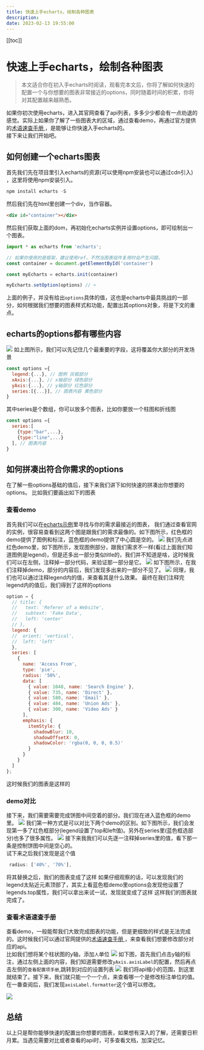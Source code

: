 ```yaml
---
title: 快速上手echarts，绘制各种图表
description:
date: 2023-02-13 19:55:00
---
```


[[toc]]
 
 # 快速上手echarts，绘制各种图表

> 本文适合你在初入手echarts时阅读，观看完本文后，你将了解如何快速的配置一个与你想要的图表非常接近的options，同时随着时间的积累，你将对其配置越来越熟悉。

如果你初次使用echarts，进入其官网查看了api列表，多多少少都会有一点劝退的感觉。实际上如果你了解了一些图表大的区域，通过查看demo，再通过官方提供的[术语速查手册
](https://echarts.apache.org/zh/cheat-sheet.html)，是能够让你快速入手echarts的。</br>
接下来让我们开始吧。

## 如何创建一个echarts图表
首先我们先在项目里引入echarts的资源(可以使用npm安装也可以通过cdn引入)
，这里将使用npm安装引入。
```js
npm install echarts -S
```
然后我们先在html里创建一个div，当作容器。

```html
<div id="container"></div>
```
然后我们获取上面的dom，再初始化echarts实例并设置options，即可绘制出一个图表。
```js
import * as echarts from 'echarts';

// 如果你使用的是框架，建议使用ref，不然当图表组件复用时会产生问题。
const container = document.getElementById('container')

const myEcharts = echarts.init(container)

myEcharts.setOption(options) // ⬅️
```
上面的例子，并没有给出`options`具体的值，这也是echarts中最具挑战的一部分，如何根据我们想要的图表样式和功能，配置出其options对象，将是下文的重点。

## echarts的options都有哪些内容
<img  src='/echarts/echarts-legend.png'/>
如上图所示，我们可以先记住几个最重要的字段，这将覆盖你大部分的开发场景

```js
const options ={
  legend:{...}, // 图例 灰框部分
  xAxis:{...}, // x轴部分 绿色部分
  yAxis:{...}, // y轴部分 红色部分
  series:[{...}], // 图表内容 黄色部分
}
```
其中series是个数组，你可以放多个图表，比如你要放一个柱图和折线图
```js
const options ={
  series:[
    {type:"bar",...},
    {type:"line",...}
  ], // 图表内容
}
```

## 如何拼凑出符合你需求的options
在了解一些options基础的值后，接下来我们讲下如何快速的拼凑出你想要的options。
比如我们要画出如下的图表
<EchartsDemo demo='0'></EchartsDemo>
### 查看demo

首先我们可以在[echarts示例](https://echarts.apache.org/examples/zh/index.html)里寻找与你的需求最接近的图表，
我们通过查看官网的实例，很容易查看到这两个图是跟我们的需求最像的。如下图所示，红色框的demo提供了图例和标注，蓝色框的demo提供了中心圆是空的。
<img  src='/echarts/echarts-demo-1.png'/>
我们先点进红色demo里，如下图所示，发现图例部分，跟我们需求不一样(看过上面我们知道图例是legend)，但是还多出一部分类似title的，我们并不知道是啥，这时候我们可以在左侧，注释掉一部分代码，来验证那一部分是它。
<img  src='/echarts/echarts-demo-2.png'/>
如下图所示，在我们注释掉demo，部分的内容后，我们发现多出来的一部分不见了。
<img  src='/echarts/echarts-demo-3.png'/>
同理，我们也可以通过注释legend内的值，来查看其是什么效果。
最终在我们注释完legend内的值后，我们得到了这样的options

```js
option = {
  // title: {
  //   text: 'Referer of a Website',
  //   subtext: 'Fake Data',
  //   left: 'center'
  // },
  legend: {
  //  orient: 'vertical',
  //  left: 'left'
  },
  series: [
    {
      name: 'Access From',
      type: 'pie',
      radius: '50%',
      data: [
        { value: 1048, name: 'Search Engine' },
        { value: 735, name: 'Direct' },
        { value: 580, name: 'Email' },
        { value: 484, name: 'Union Ads' },
        { value: 300, name: 'Video Ads' }
      ],
      emphasis: {
        itemStyle: {
          shadowBlur: 10,
          shadowOffsetX: 0,
          shadowColor: 'rgba(0, 0, 0, 0.5)'
        }
      }
    }
  ]
};
```
这时候我们的图表是这样的
<EchartsDemo demo='1'></EchartsDemo>

### demo对比
接下来，我们需要需要完成饼图中间空着的部分。我们现在进入蓝色框的demo里。
<img  src='/echarts/echarts-demo-1.png'/>
我们第一种方式是可以对比下两个demo的区别。如下图所示，我们会发现第一多了红色框部分(legend设置了top和left值)。另外在series里(蓝色框选部分)也多了很多属性。
<img  src='/echarts/echarts-demo-4.png'/>
接下来我我们可以先逐一注释掉series里的值，看下那一条是控制饼图中间是空心的。</br>试下来之后我们发现是这个值

```js
 radius: ['40%', '70%'],
```
将其替换之后，我们的图表变成了这样
<EchartsDemo demo='2'></EchartsDemo>
如果仔细观察的话，可以发现我们的legend太贴近元素顶部了，其实上看蓝色框demo里options会发现他设置了legends.top属性，我们可以拿出来试一试，发现就变成了这样
<EchartsDemo demo='0'></EchartsDemo>
这样我们的图表就完成了。

### 查看术语速查手册
查看demo，一般能帮我们大致完成图表的功能，但是更细致的样式是无法完成的。这时候我们可以通过官网提供的[术语速查手册
](https://echarts.apache.org/zh/cheat-sheet.html)，来查看我们想要修改部分对应的api。</br>
比如我们想将某个柱状图的y轴，添加`人`单位
<img  src='/echarts/echarts-demo-5.png'/>
如下图，首先我们点击y轴的标注，通过左侧上面的内容，我们知道需要修改`yAxis.axisLabel`的配置，然后再点击左侧的`查看配置项手册`,跳转到对应的设置列表
<img  src='/echarts/echarts-demo-6.png'/>
我们将api缩小的范围，到这里就结束了。接下来，我们就只能一个一个点，来查看哪一个是修改标注单位的值。
在一番查阅后，我们发现`axisLabel.formatter`这个值可以修改。

<img src='/echarts/echarts-demo-7.png'/>

## 总结
以上只是帮你能够快速的配置出你想要的图表，如果想有深入的了解，还需要日积月累。当遇见需要对比或者查看的api时，可多查看文档，加深记忆。